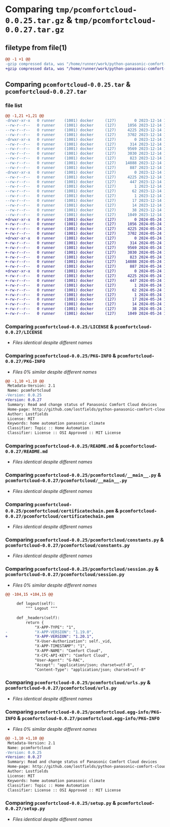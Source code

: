# Comparing `tmp/pcomfortcloud-0.0.25.tar.gz` & `tmp/pcomfortcloud-0.0.27.tar.gz`

## filetype from file(1)

```diff
@@ -1 +1 @@
-gzip compressed data, was "/home/runner/work/python-panasonic-comfort-cloud/python-panasonic-comfort-cloud/dist/.tmp-fr4nehhi/pcomfortcloud-0.0.25.tar", last modified: Thu Dec 14 17:51:38 2023, max compression
+gzip compressed data, was "/home/runner/work/python-panasonic-comfort-cloud/python-panasonic-comfort-cloud/dist/.tmp-azf9dgel/pcomfortcloud-0.0.27.tar", last modified: Fri May 24 12:07:44 2024, max compression
```

## Comparing `pcomfortcloud-0.0.25.tar` & `pcomfortcloud-0.0.27.tar`

### file list

```diff
@@ -1,21 +1,21 @@
-drwxr-xr-x   0 runner    (1001) docker     (127)        0 2023-12-14 17:51:38.000000 pcomfortcloud-0.0.25/
--rw-r--r--   0 runner    (1001) docker     (127)     1056 2023-12-14 17:51:30.000000 pcomfortcloud-0.0.25/LICENSE
--rw-r--r--   0 runner    (1001) docker     (127)     4225 2023-12-14 17:51:38.000000 pcomfortcloud-0.0.25/PKG-INFO
--rw-r--r--   0 runner    (1001) docker     (127)     3702 2023-12-14 17:51:30.000000 pcomfortcloud-0.0.25/README.md
-drwxr-xr-x   0 runner    (1001) docker     (127)        0 2023-12-14 17:51:38.000000 pcomfortcloud-0.0.25/pcomfortcloud/
--rw-r--r--   0 runner    (1001) docker     (127)      314 2023-12-14 17:51:30.000000 pcomfortcloud-0.0.25/pcomfortcloud/__init__.py
--rw-r--r--   0 runner    (1001) docker     (127)     9569 2023-12-14 17:51:30.000000 pcomfortcloud-0.0.25/pcomfortcloud/__main__.py
--rw-r--r--   0 runner    (1001) docker     (127)     3030 2023-12-14 17:51:30.000000 pcomfortcloud-0.0.25/pcomfortcloud/certificatechain.pem
--rw-r--r--   0 runner    (1001) docker     (127)      823 2023-12-14 17:51:30.000000 pcomfortcloud-0.0.25/pcomfortcloud/constants.py
--rw-r--r--   0 runner    (1001) docker     (127)    14888 2023-12-14 17:51:30.000000 pcomfortcloud-0.0.25/pcomfortcloud/session.py
--rw-r--r--   0 runner    (1001) docker     (127)      887 2023-12-14 17:51:30.000000 pcomfortcloud-0.0.25/pcomfortcloud/urls.py
-drwxr-xr-x   0 runner    (1001) docker     (127)        0 2023-12-14 17:51:38.000000 pcomfortcloud-0.0.25/pcomfortcloud.egg-info/
--rw-r--r--   0 runner    (1001) docker     (127)     4225 2023-12-14 17:51:38.000000 pcomfortcloud-0.0.25/pcomfortcloud.egg-info/PKG-INFO
--rw-r--r--   0 runner    (1001) docker     (127)      447 2023-12-14 17:51:38.000000 pcomfortcloud-0.0.25/pcomfortcloud.egg-info/SOURCES.txt
--rw-r--r--   0 runner    (1001) docker     (127)        1 2023-12-14 17:51:38.000000 pcomfortcloud-0.0.25/pcomfortcloud.egg-info/dependency_links.txt
--rw-r--r--   0 runner    (1001) docker     (127)       62 2023-12-14 17:51:38.000000 pcomfortcloud-0.0.25/pcomfortcloud.egg-info/entry_points.txt
--rw-r--r--   0 runner    (1001) docker     (127)        1 2023-12-14 17:51:38.000000 pcomfortcloud-0.0.25/pcomfortcloud.egg-info/not-zip-safe
--rw-r--r--   0 runner    (1001) docker     (127)       17 2023-12-14 17:51:38.000000 pcomfortcloud-0.0.25/pcomfortcloud.egg-info/requires.txt
--rw-r--r--   0 runner    (1001) docker     (127)       14 2023-12-14 17:51:38.000000 pcomfortcloud-0.0.25/pcomfortcloud.egg-info/top_level.txt
--rw-r--r--   0 runner    (1001) docker     (127)       38 2023-12-14 17:51:38.000000 pcomfortcloud-0.0.25/setup.cfg
--rw-r--r--   0 runner    (1001) docker     (127)     1049 2023-12-14 17:51:30.000000 pcomfortcloud-0.0.25/setup.py
+drwxr-xr-x   0 runner    (1001) docker     (127)        0 2024-05-24 12:07:44.000000 pcomfortcloud-0.0.27/
+-rw-r--r--   0 runner    (1001) docker     (127)     1056 2024-05-24 12:07:39.000000 pcomfortcloud-0.0.27/LICENSE
+-rw-r--r--   0 runner    (1001) docker     (127)     4225 2024-05-24 12:07:44.000000 pcomfortcloud-0.0.27/PKG-INFO
+-rw-r--r--   0 runner    (1001) docker     (127)     3702 2024-05-24 12:07:39.000000 pcomfortcloud-0.0.27/README.md
+drwxr-xr-x   0 runner    (1001) docker     (127)        0 2024-05-24 12:07:44.000000 pcomfortcloud-0.0.27/pcomfortcloud/
+-rw-r--r--   0 runner    (1001) docker     (127)      314 2024-05-24 12:07:39.000000 pcomfortcloud-0.0.27/pcomfortcloud/__init__.py
+-rw-r--r--   0 runner    (1001) docker     (127)     9569 2024-05-24 12:07:39.000000 pcomfortcloud-0.0.27/pcomfortcloud/__main__.py
+-rw-r--r--   0 runner    (1001) docker     (127)     3030 2024-05-24 12:07:39.000000 pcomfortcloud-0.0.27/pcomfortcloud/certificatechain.pem
+-rw-r--r--   0 runner    (1001) docker     (127)      823 2024-05-24 12:07:39.000000 pcomfortcloud-0.0.27/pcomfortcloud/constants.py
+-rw-r--r--   0 runner    (1001) docker     (127)    14888 2024-05-24 12:07:39.000000 pcomfortcloud-0.0.27/pcomfortcloud/session.py
+-rw-r--r--   0 runner    (1001) docker     (127)      887 2024-05-24 12:07:39.000000 pcomfortcloud-0.0.27/pcomfortcloud/urls.py
+drwxr-xr-x   0 runner    (1001) docker     (127)        0 2024-05-24 12:07:44.000000 pcomfortcloud-0.0.27/pcomfortcloud.egg-info/
+-rw-r--r--   0 runner    (1001) docker     (127)     4225 2024-05-24 12:07:44.000000 pcomfortcloud-0.0.27/pcomfortcloud.egg-info/PKG-INFO
+-rw-r--r--   0 runner    (1001) docker     (127)      447 2024-05-24 12:07:44.000000 pcomfortcloud-0.0.27/pcomfortcloud.egg-info/SOURCES.txt
+-rw-r--r--   0 runner    (1001) docker     (127)        1 2024-05-24 12:07:44.000000 pcomfortcloud-0.0.27/pcomfortcloud.egg-info/dependency_links.txt
+-rw-r--r--   0 runner    (1001) docker     (127)       62 2024-05-24 12:07:44.000000 pcomfortcloud-0.0.27/pcomfortcloud.egg-info/entry_points.txt
+-rw-r--r--   0 runner    (1001) docker     (127)        1 2024-05-24 12:07:44.000000 pcomfortcloud-0.0.27/pcomfortcloud.egg-info/not-zip-safe
+-rw-r--r--   0 runner    (1001) docker     (127)       17 2024-05-24 12:07:44.000000 pcomfortcloud-0.0.27/pcomfortcloud.egg-info/requires.txt
+-rw-r--r--   0 runner    (1001) docker     (127)       14 2024-05-24 12:07:44.000000 pcomfortcloud-0.0.27/pcomfortcloud.egg-info/top_level.txt
+-rw-r--r--   0 runner    (1001) docker     (127)       38 2024-05-24 12:07:44.000000 pcomfortcloud-0.0.27/setup.cfg
+-rw-r--r--   0 runner    (1001) docker     (127)     1049 2024-05-24 12:07:39.000000 pcomfortcloud-0.0.27/setup.py
```

### Comparing `pcomfortcloud-0.0.25/LICENSE` & `pcomfortcloud-0.0.27/LICENSE`

 * *Files identical despite different names*

### Comparing `pcomfortcloud-0.0.25/PKG-INFO` & `pcomfortcloud-0.0.27/PKG-INFO`

 * *Files 0% similar despite different names*

```diff
@@ -1,10 +1,10 @@
 Metadata-Version: 2.1
 Name: pcomfortcloud
-Version: 0.0.25
+Version: 0.0.27
 Summary: Read and change status of Panasonic Comfort Cloud devices
 Home-page: http://github.com/lostfields/python-panasonic-comfort-cloud
 Author: Lostfields
 License: MIT
 Keywords: home automation panasonic climate
 Classifier: Topic :: Home Automation
 Classifier: License :: OSI Approved :: MIT License
```

### Comparing `pcomfortcloud-0.0.25/README.md` & `pcomfortcloud-0.0.27/README.md`

 * *Files identical despite different names*

### Comparing `pcomfortcloud-0.0.25/pcomfortcloud/__main__.py` & `pcomfortcloud-0.0.27/pcomfortcloud/__main__.py`

 * *Files identical despite different names*

### Comparing `pcomfortcloud-0.0.25/pcomfortcloud/certificatechain.pem` & `pcomfortcloud-0.0.27/pcomfortcloud/certificatechain.pem`

 * *Files identical despite different names*

### Comparing `pcomfortcloud-0.0.25/pcomfortcloud/constants.py` & `pcomfortcloud-0.0.27/pcomfortcloud/constants.py`

 * *Files identical despite different names*

### Comparing `pcomfortcloud-0.0.25/pcomfortcloud/session.py` & `pcomfortcloud-0.0.27/pcomfortcloud/session.py`

 * *Files 0% similar despite different names*

```diff
@@ -104,15 +104,15 @@
 
     def logout(self):
         """ Logout """
 
     def _headers(self):
         return {
             "X-APP-TYPE": "1",
-            "X-APP-VERSION": "1.19.0",
+            "X-APP-VERSION": "1.20.1",
             "X-User-Authorization": self._vid,
             "X-APP-TIMESTAMP": "1",
             "X-APP-NAME": "Comfort Cloud",
             "X-CFC-API-KEY": "Comfort Cloud",
             "User-Agent": "G-RAC",
             "Accept": "application/json; charset=utf-8",
             "Content-Type": "application/json; charset=utf-8"
```

### Comparing `pcomfortcloud-0.0.25/pcomfortcloud/urls.py` & `pcomfortcloud-0.0.27/pcomfortcloud/urls.py`

 * *Files identical despite different names*

### Comparing `pcomfortcloud-0.0.25/pcomfortcloud.egg-info/PKG-INFO` & `pcomfortcloud-0.0.27/pcomfortcloud.egg-info/PKG-INFO`

 * *Files 0% similar despite different names*

```diff
@@ -1,10 +1,10 @@
 Metadata-Version: 2.1
 Name: pcomfortcloud
-Version: 0.0.25
+Version: 0.0.27
 Summary: Read and change status of Panasonic Comfort Cloud devices
 Home-page: http://github.com/lostfields/python-panasonic-comfort-cloud
 Author: Lostfields
 License: MIT
 Keywords: home automation panasonic climate
 Classifier: Topic :: Home Automation
 Classifier: License :: OSI Approved :: MIT License
```

### Comparing `pcomfortcloud-0.0.25/setup.py` & `pcomfortcloud-0.0.27/setup.py`

 * *Files identical despite different names*

